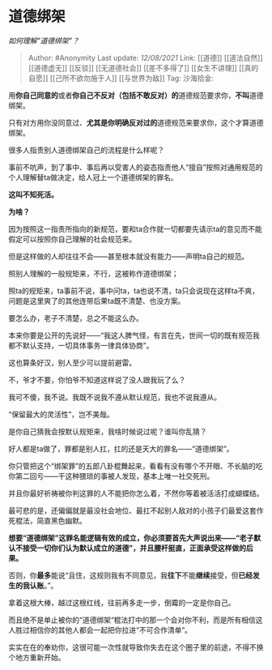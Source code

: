 # 道德绑架
*如何理解“道德绑架”？*

> Author: #Anonymity
> Last update: *12/08/2021*
> Link: [[道德]] [[道法自然]] [[道德虚无]] [[反驳]] [[无道德社会]] [[差不多得了]] [[女生不讲理]] [[真的自愿]] [[己所不欲勿施于人]] [[与世界为敌]]
> Tag:
> 沙海拾金:

用**你自己同意的**或者**你自己不反对（包括不敢反对）的**道德规范要求你，**不叫**道德绑架。

只有对方用你没同意过、**尤其是你明确反对过的**道德规范来要求你，这个才算道德绑架。

很多人指责别人道德绑架自己的流程是什么样呢？

事前不吭声，到了事中、事后再以受害人的姿态指责他人“擅自”按照对通用规范的个人理解替ta做决定，给人冠上一个道德绑架的罪名。

**这叫不知死活。**

**为啥？**

因为按照这一指责所指向的新规范，要和ta合作就一切都要先请示ta的意见而不能假定可以按照你自己理解的社会规范来。

但是这样做的人却往往不会——甚至根本就没有能力——声明ta自己的规范。

照别人理解的一般规矩来，不行，这被称作道德绑架；

照ta的规矩来，ta事前不说，事中问ta，ta也说不清，ta只会说现在这样ta不爽，问题是这里爽了的其他连带后果ta既不清楚、也没方案。

要怎么办，老子不清楚，总之不能这么办。

本来你要是公开的先说好——“我这人脾气怪，有言在先，世间一切的既有规范我都不默认支持，一切具体事务一律具体协商”。

这也算条好汉，别人至少可以提前避雷。

不，爷才不要，你怕爷不知道这样说了没人跟我玩了么？

我可不傻，我不说。我既不说我不遵从默认规范，我也不说我遵从。

“保留最大的灵活性”，岂不美哉。

是你自己猜我会按默认规矩来，我啥时候说过呢？谁叫你乱猜？

好人都是ta做了，罪都是别人扛，扛的还是天大的罪名——“道德绑架”。

你只管把这个“绑架罪”的五郎八卦棍舞起来，看看有没有哪个不开眼、不长脑的吃你第二回亏——干这种猥琐的事被人发现，基本上唯一社交死刑。

并且你最好祈祷被你判这罪的人不能把你怎么着，不然你等着被活活打成蝴蝶结。

最可悲的是，还偏偏就是最没社会地位、最扛不起别人敌对的小孩子们最爱这套作死棍法，简直黑色幽默。

**想要“道德绑架”这罪名能逻辑有效的成立，你必须要首先大声说出来——“老子默认不接受一切你们认为默认成立的道德”，并且腰杆挺直，正面承受这样做的后果。**

否则，你**最多**能说“且住，这规则我有不同意见，我**往下**不能**继续**接受，但**已经发生的我认账**。”。

拿着这根大棒，越过这根红线，往前再多走一步，倒霉的一定是你自己。

而且绝不是单止被你的“道德绑架“棍法打中的那一个会对你不利，而是所有相信这人胜过相信你的其他人都会一起把你拉进“不可合作清单”。

实实在在的奉劝你，这很可能一次性就导致你失去在这个圈子里的前途，不得不换个地方重新开始。
